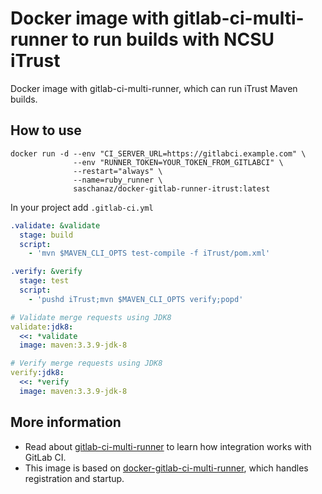 # Docker image with gitlab-ci-multi-runner to run builds with NCSU iTrust

Docker image with gitlab-ci-multi-runner, which can run iTrust Maven builds.

## How to use

```
docker run -d --env "CI_SERVER_URL=https://gitlabci.example.com" \
              --env "RUNNER_TOKEN=YOUR_TOKEN_FROM_GITLABCI" \
              --restart="always" \
              --name=ruby_runner \
              saschanaz/docker-gitlab-runner-itrust:latest
```

In your project add `.gitlab-ci.yml`

```yaml
.validate: &validate
  stage: build
  script:
    - 'mvn $MAVEN_CLI_OPTS test-compile -f iTrust/pom.xml'

.verify: &verify
  stage: test
  script:
    - 'pushd iTrust;mvn $MAVEN_CLI_OPTS verify;popd'

# Validate merge requests using JDK8
validate:jdk8:
  <<: *validate
  image: maven:3.3.9-jdk-8

# Verify merge requests using JDK8
verify:jdk8:
  <<: *verify
  image: maven:3.3.9-jdk-8
```

## More information

* Read about [gitlab-ci-multi-runner](https://gitlab.com/gitlab-org/gitlab-ci-multi-runner/) to learn how integration works with GitLab CI.
* This image is based on [docker-gitlab-ci-multi-runner](https://github.com/digitallumberjack/docker-gitlab-ci-multi-runner), which handles registration and startup.
